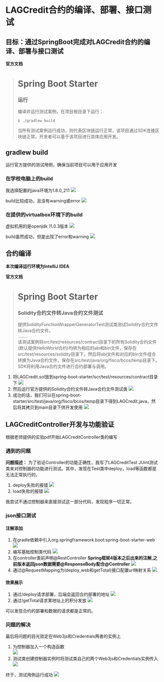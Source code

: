 # LAGCredit合约的编译、部署、接口测试

## 目标：通过SpringBoot完成对LAGCredit合约的编译、部署与接口测试

**官方文档**

># Spring Boot Starter
>### 运行
>编译并运行测试案例，在项目根目录下运行：
>```
>$ ./gradlew build
>```
>当所有测试案例运行成功，则代表区块链运行正常，该项目通过SDK连接区块链正常。开发者可以基于该项目进行具体应用开发。

## gradlew build
运行官方提供的测试用例，确保当前项目可以用于应用开发
### 在学校电脑上的build
我选择配置的java环境为1.8.0_211
![](https://github.com/marknash666/FiscoBcos-Exercises/blob/master/images/image-for-springboot/java_env.png)

build比较成功，且没有warning或error
![](https://github.com/marknash666/FiscoBcos-Exercises/blob/master/images/image-for-springboot/gradlew_build1.png)
### 在提供的virtualbox环境下的build
虚拟机用的是openjdk 11.0.3版本
![](https://github.com/marknash666/FiscoBcos-Exercises/blob/master/images/image-for-springboot/gradlew_build_virtual.png)

build虽然成功，但是出现了error和warning
![](https://github.com/marknash666/FiscoBcos-Exercises/blob/master/images/image-for-springboot/gradlew_build_virtual.png)

## 合约编译
**本次编译运行环境为IntelliJ IDEA**

**官方文档**
># Spring Boot Starter
>### Solidity合约文件转Java合约文件测试
>提供SolidityFunctionWrapperGeneratorTest测试类测试Solidity合约文件转Java合约文件。
><br/>........<br/>
>该测试案例将src/test/resources/contract目录下的所有Solidity合约文件(默认提供HelloWorld合约)均转为相应的abi和bin文件，保存在src/test/resources/solidity目录下。然后将abi文件和对应的bin文件组合转换为Java合约文件，保存在src/test/java/org/fisco/bcos/temp目录下。SDK将利用Java合约文件进行合约部署与调用。

1. 将LAGCredit.sol放到spring-boot-starter/scr/test/resources/contract目录下
![](https://github.com/marknash666/FiscoBcos-Exercises/blob/master/images/image-for-springboot/compile_1.png)
2. 然后运行官方提供的Solidity合约文件转Java合约文件测试类
![](https://github.com/marknash666/FiscoBcos-Exercises/blob/master/images/image-for-springboot/contract_2.png)
3. 成功的话，我们可以在spring-boot-starter/src/test/java/org/fisco/bcos/temp目录下得到LAGCredit.java，然后将其拷贝到main目录下供开发使用
![](https://github.com/marknash666/FiscoBcos-Exercises/blob/master/images/image-for-springboot/contract_3.png)

## LAGCreditController开发与功能验证
根据老师提供的实验pdf开始LAGCreditController类的编写
### 遇到的问题
**问题描述：**
为了验证Controller的功能正确性，我写了LAGCreditTest JUint测试类来对控制器的功能进行测试。其中，发现在Test类中deploy，load等函数都是无法正常执行的。
1. deploy失败的报错
![](https://github.com/marknash666/FiscoBcos-Exercises/blob/master/images/image-for-springboot/contract_3.png)
1. load失败的报错
![](https://github.com/marknash666/FiscoBcos-Exercises/blob/master/images/image-for-springboot/transaction.png)

我尝试不通过控制器来直接测试这一部分代码，发现程序一切正常。

### json接口测试
#### 注解添加
1. 在gradle依赖中引入org.springframework.boot:spring-boot-starter-web
![](https://github.com/marknash666/FiscoBcos-Exercises/blob/master/images/image-for-springboot/dependencies.png)
2. 编写基础控制类代码
![](https://github.com/marknash666/FiscoBcos-Exercises/blob/master/images/image-for-springboot/controller_1.png)
3. 在controller类前声明@RestController **Spring框架4版本之后出来的注解,之前版本返回json数据需要@ResponseBody配合@Controller**
![](https://github.com/marknash666/FiscoBcos-Exercises/blob/master/images/image-for-springboot/controller_%23.png)
4. 通过@RequestMapping为(deploy_web和getTotal)接口配置url映射关系
![](https://github.com/marknash666/FiscoBcos-Exercises/blob/master/images/image-for-springboot/controller_2.png)

#### 效果展示
1. 通过/deploy请求部署，后端会返回合约部署的地址
![](https://github.com/marknash666/FiscoBcos-Exercises/blob/master/images/image-for-springboot/deploy_1.png)
2. 通过/getTotal请求某地址上的积分发放
![](https://github.com/marknash666/FiscoBcos-Exercises/blob/master/images/image-for-springboot/gettotal.png)

可以发现合约的部署和数据的请求都是正常的。

### 问题的解决
最后将问题的目光锁定在Web3js和Credentials两者的实例上
1. 为控制器加入一个构造函数<br/>
![](https://github.com/marknash666/FiscoBcos-Exercises/blob/master/images/image-for-springboot/problem_1.png)
2. 测试类创建控制器实例时将测试类自己的两个Web3js和Credentials实例传入
![](https://github.com/marknash666/FiscoBcos-Exercises/blob/master/images/image-for-springboot/problem_2.png)

终于，测试用例运行成功
![](https://github.com/marknash666/FiscoBcos-Exercises/blob/master/images/image-for-springboot/result.png)
